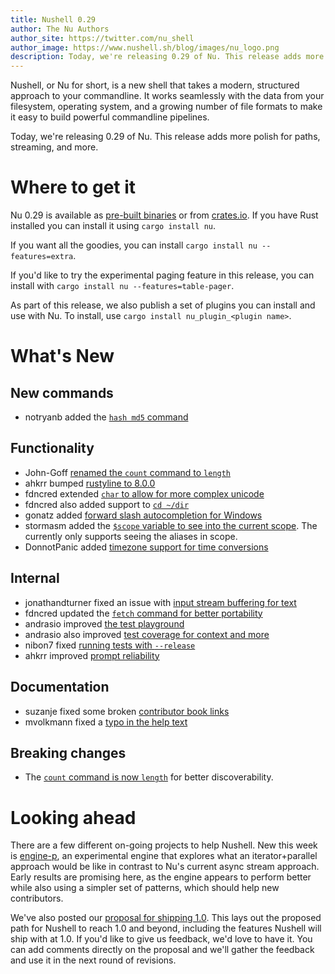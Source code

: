 ```yaml
---
title: Nushell 0.29
author: The Nu Authors
author_site: https://twitter.com/nu_shell
author_image: https://www.nushell.sh/blog/images/nu_logo.png
description: Today, we're releasing 0.29 of Nu. This release adds more polish for paths, streaming, and more.
---
```


Nushell, or Nu for short, is a new shell that takes a modern, structured approach to your commandline. It works seamlessly with the data from your filesystem, operating system, and a growing number of file formats to make it easy to build powerful commandline pipelines.

Today, we're releasing 0.29 of Nu. This release adds more polish for paths, streaming, and more.

<!-- more -->

# Where to get it

Nu 0.29 is available as [pre-built binaries](https://github.com/nushell/nushell/releases/tag/0.29.0) or from [crates.io](https://crates.io/crates/nu). If you have Rust installed you can install it using `cargo install nu`.

If you want all the goodies, you can install `cargo install nu --features=extra`.

If you'd like to try the experimental paging feature in this release, you can install with `cargo install nu --features=table-pager`.

As part of this release, we also publish a set of plugins you can install and use with Nu. To install, use `cargo install nu_plugin_<plugin name>`.

# What's New

## New commands

- notryanb added the [`hash md5` command](https://github.com/nushell/nushell/pull/3197)

## Functionality

- John-Goff [renamed the `count` command to `length`](https://github.com/nushell/nushell/pull/3166)
- ahkrr bumped [rustyline to 8.0.0](https://github.com/nushell/nushell/pull/3167)
- fdncred extended [`char` to allow for more complex unicode](https://github.com/nushell/nushell/pull/3195)
- fdncred also added support to [`cd ~/dir`](https://github.com/nushell/nushell/pull/3210)
- gonatz added [forward slash autocompletion for Windows](https://github.com/nushell/nushell/pull/3201)
- stormasm added the [`$scope` variable to see into the current scope](https://github.com/nushell/nushell/pull/3203). The currently only supports seeing the aliases in scope.
- DonnotPanic added [timezone support for time conversions](https://github.com/nushell/nushell/pull/3207)

## Internal

- jonathandturner fixed an issue with [input stream buffering for text](https://github.com/nushell/nushell/pull/3153)
- fdncred updated the [`fetch` command for better portability](https://github.com/nushell/nushell/pull/3154)
- andrasio improved [the test playground](https://github.com/nushell/nushell/pull/3179)
- andrasio also improved [test coverage for context and more](https://github.com/nushell/nushell/pull/3217)
- nibon7 fixed [running tests with `--release`](https://github.com/nushell/nushell/pull/3184)
- ahkrr improved [prompt reliability](https://github.com/nushell/nushell/pull/3189)

## Documentation

- suzanje fixed some broken [contributor book links](https://github.com/nushell/nushell/pull/3198)
- mvolkmann fixed a [typo in the help text](https://github.com/nushell/nushell/pull/3216)

## Breaking changes

- The [`count` command is now `length`](https://github.com/nushell/nushell/pull/3166) for better discoverability.

# Looking ahead

There are a few different on-going projects to help Nushell. New this week is [engine-p](https://github.com/jonathandturner/enginep/tree/gradient_deep_dive_wip), an experimental engine that explores what an iterator+parallel approach would be like in contrast to Nu's current async stream approach. Early results are promising here, as the engine appears to perform better while also using a simpler set of patterns, which should help new contributors.

We've also posted our [proposal for shipping 1.0](https://github.com/nushell/rfcs/pull/6). This lays out the proposed path for Nushell to reach 1.0 and beyond, including the features Nushell will ship with at 1.0. If you'd like to give us feedback, we'd love to have it. You can add comments directly on the proposal and we'll gather the feedback and use it in the next round of revisions.
